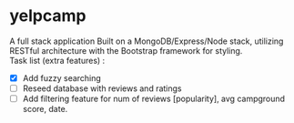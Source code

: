 # yelpcamp
A full stack application Built on a MongoDB/Express/Node stack, utilizing RESTful architecture with the Bootstrap framework for styling.<br>
Task list (extra features) :
- [x] Add fuzzy searching
- [ ] Reseed database with reviews and ratings
- [ ] Add filtering feature for num of reviews [popularity], avg campground score, date. 

